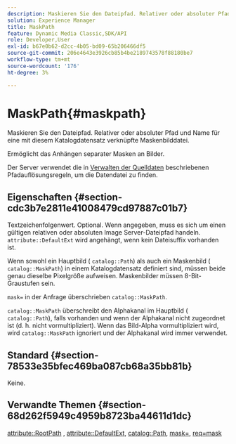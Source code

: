 ```yaml
---
description: Maskieren Sie den Dateipfad. Relativer oder absoluter Pfad und Name für eine mit diesem Katalogdatensatz verknüpfte Maskenbilddatei.
solution: Experience Manager
title: MaskPath
feature: Dynamic Media Classic,SDK/API
role: Developer,User
exl-id: b67e0b62-d2cc-4b05-bd09-65b206466df5
source-git-commit: 206e4643e3926cb85b4be2189743578f88180be7
workflow-type: tm+mt
source-wordcount: '176'
ht-degree: 3%

---
```


# MaskPath{#maskpath}

Maskieren Sie den Dateipfad. Relativer oder absoluter Pfad und Name für eine mit diesem Katalogdatensatz verknüpfte Maskenbilddatei.

Ermöglicht das Anhängen separater Masken an Bilder.

Der Server verwendet die in [Verwalten der Quelldaten](/help/aem-is-ir-api/is-api/image-serving-api-ref/c-configuration-and-administration/c-configuration-and-administration.md) beschriebenen Pfadauflösungsregeln, um die Datendatei zu finden.

## Eigenschaften {#section-cdc3b7e2811e41008479cd97887c01b7}

Textzeichenfolgenwert. Optional. Wenn angegeben, muss es sich um einen gültigen relativen oder absoluten Image Server-Dateipfad handeln. `attribute::DefaultExt` wird angehängt, wenn kein Dateisuffix vorhanden ist.

Wenn sowohl ein Hauptbild ( `catalog::Path`) als auch ein Maskenbild ( `catalog::MaskPath`) in einem Katalogdatensatz definiert sind, müssen beide genau dieselbe Pixelgröße aufweisen. Maskenbilder müssen 8-Bit-Graustufen sein.

`mask=` in der Anfrage überschrieben  `catalog::MaskPath`.

`catalog::MaskPath` überschreibt den Alphakanal im Hauptbild (  `catalog::Path`), falls vorhanden und wenn der Alphakanal nicht zugeordnet ist (d. h. nicht vormultipliziert). Wenn das Bild-Alpha vormultipliziert wird, wird `catalog::MaskPath` ignoriert und der Alphakanal wird immer verwendet.

## Standard {#section-78533e35bfec469ba087cb68a35bb81b}

Keine.

## Verwandte Themen {#section-68d262f5949c4959b8723ba44611d1dc}

[attribute::RootPath](/help/aem-is-ir-api/is-api/image-catalog/image-serving-api-ref/c-image-catalog-reference/c-attributes-reference/r-rootpath.md) ,  [attribute::DefaultExt](/help/aem-is-ir-api/is-api/image-catalog/image-serving-api-ref/c-image-catalog-reference/c-attributes-reference/r-defaultext.md),  [catalog::Path](../../../../../../is-api/image-catalog/image-serving-api-ref/c-image-catalog-reference/c-image-svg-data-reference/c-image-data-reference/r-path-cat.md#reference-306afcaff172440ca81b85da8d78213c),  [mask=](/help/aem-is-ir-api/is-api/http-ref/image-serving-api-ref/c-http-protocol-reference/c-command-reference/r-mask.md),  [req=mask](/help/aem-is-ir-api/is-api/http-ref/image-serving-api-ref/c-http-protocol-reference/c-command-reference/r-req/r-req.md)
